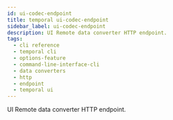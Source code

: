 ```yaml
---
id: ui-codec-endpoint
title: temporal ui-codec-endpoint
sidebar_label: ui-codec-endpoint
description: UI Remote data converter HTTP endpoint.
tags:
  - cli reference
  - temporal cli
  - options-feature
  - command-line-interface-cli
  - data converters
  - http
  - endpoint
  - temporal ui
---
```


UI Remote data converter HTTP endpoint.
